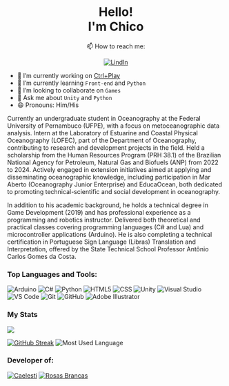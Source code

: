 <h1 align='center'>
Hello!</br>I'm Chico
</h1>

<div align='center'>
📫 How to reach me:

[![LindIn](https://img.shields.io/badge/LinkedIn-0077B5?style=for-the-badge&logo=linkedin&logoColor=white)](https://www.linkedin.com/in/mateus-lima-1b387a164/)
</div>

- 🔭 I’m currently working on [Ctrl+Play](https://https://ctrlplay.com.br/)
- 🌱 I’m currently learning `Front-end` and `Python`
- 👯 I’m looking to collaborate on `Games`
- 💬 Ask me about `Unity` and `Python`
- 😄 Pronouns: Him/His

Currently an undergraduate student in Oceanography at the Federal University of Pernambuco (UFPE), with a focus on metoceanographic data analysis. Intern at the Laboratory of Estuarine and Coastal Physical Oceanography (LOFEC), part of the Department of Oceanography, contributing to research and development projects in the field. Held a scholarship from the Human Resources Program (PRH 38.1) of the Brazilian National Agency for Petroleum, Natural Gas and Biofuels (ANP) from 2022 to 2024. Actively engaged in extension initiatives aimed at applying and disseminating oceanographic knowledge, including participation in Mar Aberto (Oceanography Junior Enterprise) and EducaOcean, both dedicated to promoting technical-scientific and social development in oceanography.

In addition to his academic background, he holds a technical degree in Game Development (2019) and has professional experience as a programming and robotics instructor. Delivered both theoretical and practical classes covering programming languages (C# and Lua) and microcontroller applications (Arduino). He is also completing a technical certification in Portuguese Sign Language (Libras) Translation and Interpretation, offered by the State Technical School Professor Antônio Carlos Gomes da Costa.

### Top Languages and Tools:

![Arduino](https://img.shields.io/badge/Arduino-00979D?style=for-the-badge&logo=arduino&logoColor=white)
![C#](https://img.shields.io/badge/C%23-239120?style=for-the-badge&logo=c-sharp&logoColor=white)
![Python](https://img.shields.io/badge/Python-3776ab?style=for-the-badge&logo=python&logoColor=white)
![HTML5](https://img.shields.io/badge/HTML5-E34F26?style=for-the-badge&logo=html5&logoColor=white)
![CSS](https://img.shields.io/badge/CSS3-1572B6?style=for-the-badge&logo=css3&logoColor=white)
![Unity](https://img.shields.io/badge/Unity-000000?style=for-the-badge&logo=unity&logoColor=white)
![Visual Studio](https://img.shields.io/badge/Visual%20Studio-5C2D91?style=for-the-badge&logo=visual-studio&logoColor=white)
![VS Code](https://img.shields.io/badge/VS%20Code-007acc?style=for-the-badge&logo=visual-studio-code&logoColor=white)
![Git](https://img.shields.io/badge/Git-f05032?style=for-the-badge&logo=git&logoColor=white)
![GitHub](https://img.shields.io/badge/GitHub-181717?style=for-the-badge&logo=github&logoColor=white)
![Adobe Illustrator](https://img.shields.io/badge/Adobe%20Illustrator-FF9A00?style=for-the-badge&logo=adobe-illustrator&logoColor=white)

###  My Stats

<img align="center" src="https://github-readme-stats.vercel.app/api?username=MateusFran&count_private=true&show_icons=true&include_all_commits=true&theme=github_dark" />

[![GitHub Streak](http://github-readme-streak-stats.herokuapp.com?user=MateusFran&theme=github-dark&date_format=j%20M%5B%20Y%5D&ring=4C8EDA&dates=4C8EDA&stroke=1C2F45&border=E4E2E2)](https://git.io/streak-stats)
![Most Used Language](https://github-readme-stats.vercel.app/api/top-langs/?username=MateusFran&theme=transparent&title_color=C9D1D9&hide_border=false&include_all_commits=true&count_private=true&layout=compact)

### Developer of:

[![Caelesti](https://github-readme-stats.vercel.app/api/pin/?username=MateusFran&repo=Caelesti&title_color=C9D1D9&icon_color=8B949E&text_color=8B949E&bg_color=0D1117)](https://github.com/MateusFran/Caelesti)
[![Rosas Brancas](https://github-readme-stats.vercel.app/api/pin/?username=MateusFran&repo=RosasBrancas&title_color=C9D1D9&icon_color=8B949E&text_color=8B949E&bg_color=0D1117)](https://github.com/MateusFran/RosasBrancas)
